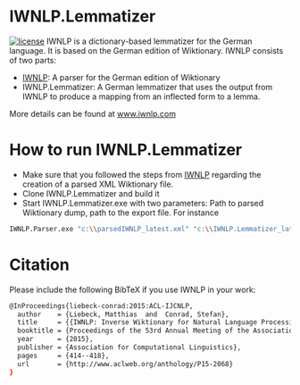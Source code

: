 # IWNLP.Lemmatizer
[![license](https://img.shields.io/github/license/mashape/apistatus.svg?maxAge=2592000)](https://github.com/Liebeck/IWNLP.Lemmatizer/LICENSE.md)
IWNLP is a dictionary-based lemmatizer for the German language. It is based on the German edition of Wiktionary. IWNLP consists of two parts:
* [IWNLP](https://github.com/Liebeck/IWNLP): A parser for the German edition of Wiktionary
* IWNLP.Lemmatizer: A German lemmatizer that uses the output from IWNLP to produce a mapping from an inflected form to a lemma.

More details can be found at www.iwnlp.com

# How to run IWNLP.Lemmatizer
* Make sure that you followed the steps from [IWNLP](https://github.com/Liebeck/IWNLP) regarding the creation of a parsed XML Wiktionary file.
* Clone IWNLP.Lemmatizer and build it
* Start IWNLP.Lemmatizer.exe with two parameters: Path to parsed Wiktionary dump, path to the export file. For instance
``` bash
IWNLP.Parser.exe "c:\\parsedIWNLP_latest.xml" "c:\\IWNLP.Lemmatizer_latest.xml"
```

# Citation
Please include the following BibTeX if you use IWNLP in your work:
``` bash
@InProceedings{liebeck-conrad:2015:ACL-IJCNLP,
  author    = {Liebeck, Matthias  and  Conrad, Stefan},
  title     = {{IWNLP: Inverse Wiktionary for Natural Language Processing}},
  booktitle = {Proceedings of the 53rd Annual Meeting of the Association for Computational Linguistics and the 7th International Joint Conference on Natural Language Processing (Volume 2: Short Papers)},
  year      = {2015},
  publisher = {Association for Computational Linguistics},
  pages     = {414--418},
  url       = {http://www.aclweb.org/anthology/P15-2068}
}
```